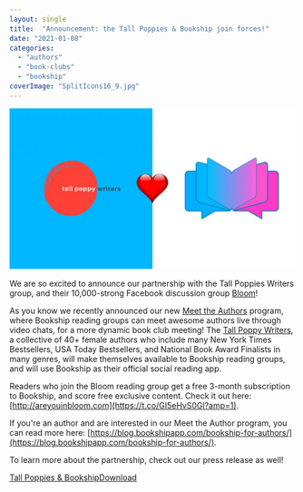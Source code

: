```yaml
---
layout: single
title:  "Announcement: the Tall Poppies & Bookship join forces!"
date: "2021-01-08"
categories: 
  - "authors"
  - "book-clubs"
  - "bookship"
coverImage: "SplitIcons16_9.jpg"
---
```


![](/assets/images/SplitIcons16_9-1024x576.jpg)

We are so excited to announce our partnership with the Tall Poppies Writers group, and their 10,000-strong Facebook discussion group [Bloom](http://areyouinbloom.com)!

As you know we recently announced our new [Meet the Authors](https://blog.bookshipapp.com/bookship-for-authors/) program, where Bookship reading groups can meet awesome authors live through video chats, for a more dynamic book club meeting! The [Tall Poppy Writers](https://tallpoppies.org/), a collective of 40+ female authors who include many New York Times Bestsellers, USA Today Bestsellers, and National Book Award Finalists in many genres, will make themselves available to Bookship reading groups, and will use Bookship as their official social reading app.

Readers who join the Bloom reading group get a free 3-month subscription to Bookship, and score free exclusive content. Check it out here: [http://areyouinbloom.com](https://t.co/GI5eHvS0Gl?amp=1).

If you're an author and are interested in our Meet the Author program, you can read more here: [https://blog.bookshipapp.com/bookship-for-authors/](https://blog.bookshipapp.com/bookship-for-authors/).

To learn more about the partnership, check out our press release as well!

[Tall Poppies & Bookship](https://blog.bookshipapp.com/wp-content/uploads/2021/01/TallPoppiesBookship.pdf)[Download](https://blog.bookshipapp.com/wp-content/uploads/2021/01/TallPoppiesBookship.pdf)
